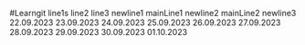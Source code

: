 #Learngit
line1s
line2
line3
newline1
mainLine1
newline2
mainLine2
newline3
22.09.2023
23.09.2023
24.09.2023
25.09.2023
26.09.2023
27.09.2023
28.09.2023
29.09.2023
30.09.2023
01.10.2023